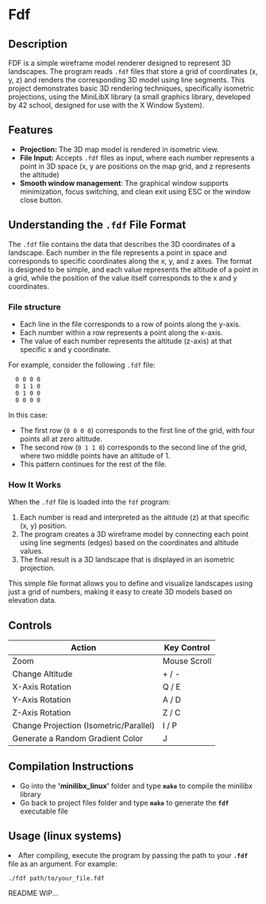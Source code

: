 <h1>Fdf</h1>


<h2>Description</h2>

FDF is a simple wireframe model renderer designed to represent 3D landscapes. The program reads <code>.fdf</code> files that store a grid of coordinates (x, y, z) and renders the corresponding 3D model using line segments. This project demonstrates basic 3D rendering techniques, specifically isometric projections, using the MiniLibX library (a small graphics library, developed by 42 school, designed for use with the X Window System).

<h2>Features</h2>
<ul>
  <li><strong>Projection:</strong> The 3D map model is rendered in isometric view.</li>
  <li><strong>File Input:</strong> Accepts <code>.fdf</code> files as input, where each number represents a point in 3D space (x, y are positions on the map grid, and z represents the altitude)</li>
  <li><strong>Smooth window management</strong>: The graphical window supports minimization, focus switching, and clean exit using ESC or the window close button.</li>
</ul>

<h2>Understanding the <code>.fdf</code> File Format</h2>

  <p>The <code>.fdf</code> file contains the data that describes the 3D coordinates of a landscape. Each number in the file represents a point in space and corresponds to specific coordinates along the x, y, and z axes. The format is designed to be simple, and each value represents the altitude of a point in a grid, while the position of the value itself corresponds to the x and y coordinates.</p>

  <h3>File structure</h3>
  <ul>
    <li>Each line in the file corresponds to a row of points along the y-axis.</li>
    <li>Each number within a row represents a point along the x-axis.</li>
    <li>The value of each number represents the altitude (z-axis) at that specific x and y coordinate.</li>
  </ul>

  <p>For example, consider the following <code>.fdf</code> file:</p>
  <pre><code>  0 0 0 0
  0 1 1 0
  0 1 0 0
  0 0 0 0</code></pre>

  <p>In this case:</p>
  <ul>
    <li>The first row (<code>0 0 0 0</code>) corresponds to the first line of the grid, with four points all at zero altitude.</li>
    <li>The second row (<code>0 1 1 0</code>) corresponds to the second line of the grid, where two middle points have an altitude of 1.</li>
    <li>This pattern continues for the rest of the file.</li>
  </ul>

  <h3>How It Works</h3>
  <p>When the <code>.fdf</code> file is loaded into the <code>fdf</code> program:</p>
  <ol>
    <li>Each number is read and interpreted as the altitude (z) at that specific (x, y) position.</li>
    <li>The program creates a 3D wireframe model by connecting each point using line segments (edges) based on the coordinates and altitude values.</li>
    <li>The final result is a 3D landscape that is displayed in an isometric projection.</li>
  </ol>

  <p>This simple file format allows you to define and visualize landscapes using just a grid of numbers, making it easy to create 3D models based on elevation data.</p>

 
 <h2>Controls</h2>
  <table>
    <thead>
      <tr>
        <th>Action</th>
        <th>Key Control</th>
      </tr>
    </thead>
    <tbody>
      <tr>
        <td>Zoom</td>
        <td>Mouse Scroll</td>
      </tr>
      <tr>
        <td>Change Altitude</td>
        <td>+ / -</td>
      </tr>
      <tr>
        <td>X-Axis Rotation</td>
        <td>Q / E</td>
      </tr>
      <tr>
        <td>Y-Axis Rotation</td>
        <td>A / D</td>
      </tr>
      <tr>
        <td>Z-Axis Rotation</td>
        <td>Z / C</td>
      </tr>
      <tr>
        <td>Change Projection (Isometric/Parallel)</td>
        <td>I / P</td>
      </tr>
      <tr>
        <td>Generate a Random Gradient Color</td>
        <td>J</td>
      </tr>
    </tbody>
  </table>

  <h2>Compilation Instructions</h2>
  <ul>
    <li>Go into the <strong>'minilibx_linux'</strong> folder and type <strong><code>make</code></strong> to compile the minilibx library</li>
    <li>Go back to project files folder and type <strong><code>make</code></strong> to generate the <strong><code>fdf</code></strong> executable file</li>
  </ul>
 <h2>Usage (linux systems)</h2>
   <li>After compiling, execute the program by passing the path to your <strong><code>.fdf</code></strong> file as an argument. For example:</li>
    <pre><code>./fdf path/to/your_file.fdf</code></pre>



README WIP...

